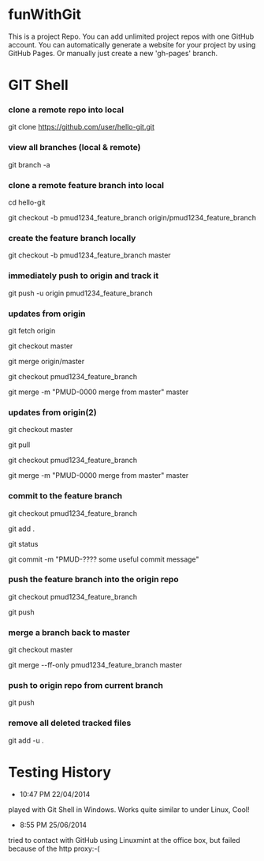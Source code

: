 funWithGit
==========

This is a project Repo. You can add unlimited project repos with one GitHub account. You can automatically generate a website for your project by using GitHub Pages. Or manually just create a new 'gh-pages' branch.

# GIT Shell
### clone a remote repo into local
git clone https://github.com/user/hello-git.git

### view all branches (local & remote)
git branch -a

### clone a remote feature branch into local
cd hello-git

git checkout -b pmud1234_feature_branch origin/pmud1234_feature_branch

### create the feature branch locally
git checkout -b pmud1234_feature_branch master

### immediately push to origin and track it
git push -u origin pmud1234_feature_branch

### updates from origin
git fetch origin

git checkout master

git merge origin/master

git checkout pmud1234_feature_branch

git merge -m "PMUD-0000 merge from master" master

### updates from origin(2)
git checkout master

git pull

git checkout pmud1234_feature_branch

git merge -m "PMUD-0000 merge from master" master

### commit to the feature branch
git checkout pmud1234_feature_branch

git add .

git status

git commit -m "PMUD-???? some useful commit message"

### push the feature branch into the origin repo
git checkout pmud1234_feature_branch

git push

### merge a branch back to master
git checkout master

git merge --ff-only pmud1234_feature_branch master

### push to origin repo from current branch
git push

### remove all deleted tracked files
git add -u .

# Testing History
* 10:47 PM 22/04/2014

played with Git Shell in Windows. Works quite similar to under Linux, Cool!

* 8:55 PM 25/06/2014

tried to contact with GitHub using Linuxmint at the office box, but failed because of the http proxy:-(

